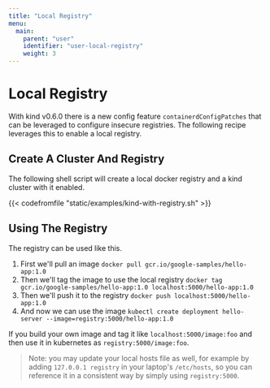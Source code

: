 ```yaml
---
title: "Local Registry"
menu:
  main:
    parent: "user"
    identifier: "user-local-registry"
    weight: 3
---
```

# Local Registry

With kind v0.6.0 there is a new config feature `containerdConfigPatches` that can
be leveraged to configure insecure registries.
The following recipe leverages this to enable a local registry.

## Create A Cluster And Registry

The following shell script will create a local docker registry and a kind cluster
with it enabled.

{{< codefromfile "static/examples/kind-with-registry.sh" >}}

## Using The Registry

The registry can be used like this.

1. First we'll pull an image `docker pull gcr.io/google-samples/hello-app:1.0`
2. Then we'll tag the image to use the local registry `docker tag gcr.io/google-samples/hello-app:1.0 localhost:5000/hello-app:1.0`
3. Then we'll push it to the registry `docker push localhost:5000/hello-app:1.0`
4. And now we can use the image `kubectl create deployment hello-server --image=registry:5000/hello-app:1.0`

If you build your own image and tag it like `localhost:5000/image:foo` and then use
it in kubernetes as `registry:5000/image:foo`.

> Note: you may update your local hosts file as well, for example by adding `127.0.0.1 registry` in your laptop's `/etc/hosts`, so you can reference it in a consistent way by simply using `registry:5000`.
